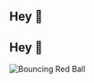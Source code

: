 ## Hey 👋

## Hey 👋

![Bouncing Red Ball](https://raw.githubusercontent.com/NyKRiX/NyKRiX/output/bouncing-ball.svg)

